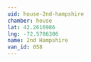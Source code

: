 ```yaml
---
uid: house-2nd-hampshire
chamber: house
lat: 42.2616986
lng: -72.5786306
name: 2nd Hampshire
van_id: 058
---
```

